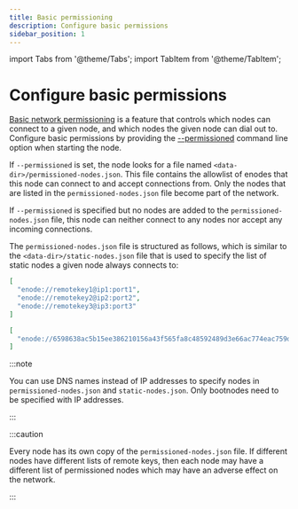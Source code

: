 ```yaml
---
title: Basic permissioning
description: Configure basic permissions
sidebar_position: 1
---
```


import Tabs from '@theme/Tabs';
import TabItem from '@theme/TabItem';


# Configure basic permissions

[Basic network permissioning](../../../concepts/permissions-overview.md#basic-network-permissioning) is a feature that controls which nodes can connect to a given node, and which nodes the given node can dial out to. Configure basic permissions by providing the [--permissioned](../../../reference/cli-syntax.md#permissioned) command line option when starting the node.

If `--permissioned` is set, the node looks for a file named `<data-dir>/permissioned-nodes.json`. This file contains the allowlist of enodes that this node can connect to and accept connections from. Only the nodes that are listed in the `permissioned-nodes.json` file become part of the network.

If `--permissioned` is specified but no nodes are added to the `permissioned-nodes.json` file, this node can neither connect to any nodes nor accept any incoming connections.

The `permissioned-nodes.json` file is structured as follows, which is similar to the `<data-dir>/static-nodes.json` file that is used to specify the list of static nodes a given node always connects to:

<Tabs>

  <TabItem value="Syntax" label="Syntax" default>

```json title="permissioned-nodes.json"
[
  "enode://remotekey1@ip1:port1",
  "enode://remotekey2@ip2:port2",
  "enode://remotekey3@ip3:port3"
]
```
  </TabItem>
  <TabItem value="Example" label="Example" default>

```json title="permissioned-nodes.json"
[
  "enode://6598638ac5b15ee386210156a43f565fa8c48592489d3e66ac774eac759db9eb52866898cf0c5e597a1595d9e60e1a19c84f77df489324e2f3a967207c047470@127.0.0.1:30300"
]
```

  </TabItem>
</Tabs>

:::note

You can use DNS names instead of IP addresses to specify nodes in `permissioned-nodes.json` and `static-nodes.json`. Only bootnodes need to be specified with IP addresses.

:::

:::caution

Every node has its own copy of the `permissioned-nodes.json` file. If different nodes have different lists of remote keys, then each node may have a different list of permissioned nodes which may have an adverse effect on the network.

:::
